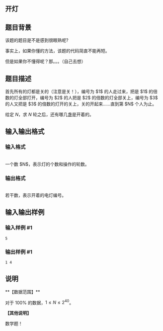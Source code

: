 <article>
<h1>开灯</h1>
<h2>题目背景</h2>
<div>该题的题目是不是感到很眼熟呢?

事实上，如果你懂的方法，该题的代码简直不能再短。

但是如果你不懂得呢？那。。。（自己去想）</div>
<h2>题目描述</h2>
<div>首先所有的灯都是关的（注意是关！），编号为 $1$ 的人走过来，把是 $1$ 的倍数的灯全部打开，编号为 $2$ 的人把是 $2$ 的倍数的灯全部关上，编号为 $3$ 的人又把是 $3$ 的倍数的灯开的关上，关的开起来……直到第 $N$ 个人为止。

给定 $N$，求 $N$ 轮之后，还有哪几盏是开着的。</div>
<h2>输入输出格式</h2>
<h3>输入格式</h3>
<br/>
<div>一个数 $N$，表示灯的个数和操作的轮数。</div>
<h3>输出格式</h3>
<br/>
<div>若干数，表示开着的电灯编号。</div>
<h2>输入输出样例</h2>
<h3>输入样例 #1</h3>
<pre><code>5</code></pre>
<h3>输出样例 #1</h3>
<pre><code>1 4</code></pre>
<h2>说明</h2>
<div>**【数据范围】**

对于 $100 \%$ 的数据，$1 \le N \le 2^{40}$。

**【其他说明】**

数学题！</div>
</article>